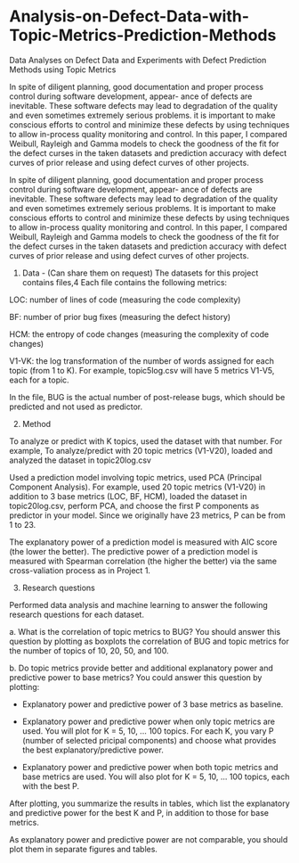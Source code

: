 # Analysis-on-Defect-Data-with-Topic-Metrics-Prediction-Methods
Data Analyses on Defect Data and Experiments with Defect Prediction Methods using Topic Metrics

In spite of diligent planning, good documentation and proper process control during software development, appear- ance of defects are inevitable. 
These software defects may lead to degradation of the quality and even sometimes extremely serious problems. it is important to make conscious efforts to control and minimize these defects by using techniques to allow in-process quality monitoring and control. 
In this paper, I compared Weibull, Rayleigh and Gamma models to check the goodness of the fit for the defect curses in the taken datasets and prediction accuracy with defect curves of prior release and using defect curves of other projects. 

In spite of diligent planning, good documentation and proper process control during software development, appear- ance of defects are inevitable. 
These software defects may lead to degradation of the quality and even sometimes extremely serious problems. 
It is important to make conscious efforts to control and minimize these defects by using techniques to allow in-process quality monitoring and control. 
In this paper, I compared Weibull, Rayleigh and Gamma models to check the goodness of the fit for the defect curses in the taken datasets and prediction accuracy with defect curves of prior release and using defect curves of other projects.

  1. Data  - (Can share them on request)
The datasets for this project contains files,4 Each file contains the following metrics:

LOC: number of lines of code (measuring the code complexity)

BF: number of prior bug fixes (measuring the defect history)

HCM: the entropy of code changes (measuring the complexity of code changes)

V1-VK: the log transformation of the number of words assigned for each topic (from 1 to K). For example, topic5log.csv will have 5 metrics V1-V5, each for a topic.

In the file, BUG is the actual number of post-release bugs, which should be predicted and not used as predictor.

  2. Method

To analyze or predict with K topics, used the dataset with that number. For example, To analyze/predict with 20 topic metrics (V1-V20), loaded and analyzed the dataset in topic20log.csv

Used a prediction model involving topic metrics, used PCA (Principal Component Analysis). For example, used 20 topic metrics (V1-V20) in addition to 3 base metrics (LOC, BF, HCM), loaded the dataset in topic20log.csv, perform PCA, and choose the first P components as predictor in your model. 
Since we originally have 23 metrics, P can be from 1 to 23.

The explanatory power of a prediction model is measured with AIC score (the lower the better). The predictive power of a prediction model is measured with Spearman correlation (the higher the better) via the same cross-valiation process as in Project 1.

  3. Research questions

Performed data analysis and machine learning to answer the following research questions for each dataset.

a. What is the correlation of topic metrics to BUG? You should answer this question by plotting as boxplots the correlation of BUG and topic metrics for the number of topics of 10, 20, 50, and 100.

b. Do topic metrics provide better and additional explanatory power and predictive power to base metrics? You could answer this question by plotting:

- Explanatory power and predictive power of 3 base metrics as baseline.

- Explanatory power and predictive power when only topic metrics are used. You will plot for K = 5, 10, ... 100 topics. For each K, you vary P (number of selected pricipal components) and choose what provides the best explanatory/predictive power.

- Explanatory power and predictive power when both topic metrics and base metrics are used. You will also plot for K = 5, 10, ... 100 topics, each with the best P.

After plotting, you summarize the results in tables, which list the explanatory and predictive power for the best K and P, in addition to those for base metrics.

As explanatory power and predictive power are not comparable, you should plot them in separate figures and tables.
